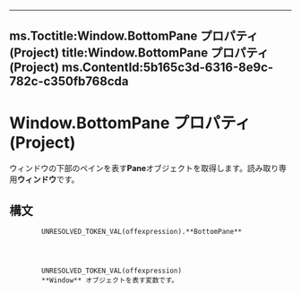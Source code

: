 

---
ms.Toctitle:Window.BottomPane プロパティ (Project)
title:Window.BottomPane プロパティ (Project)
ms.ContentId:5b165c3d-6316-8e9c-782c-c350fb768cda
---
# Window.BottomPane プロパティ (Project)




ウィンドウの下部のペインを表す**Pane**オブジェクトを取得します。読み取り専用**ウィンドウ**です。

## 構文

            UNRESOLVED_TOKEN_VAL(offexpression).**BottomPane**




            UNRESOLVED_TOKEN_VAL(offexpression)
            **Window** オブジェクトを表す変数です。





